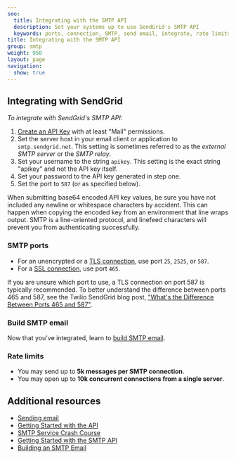 ```yaml
---
seo:
  title: Integrating with the SMTP API
  description: Set your systems up to use SendGrid's SMTP API
  keywords: ports, connection, SMTP, send email, integrate, rate limits, setting up
title: Integrating with the SMTP API
group: smtp
weight: 950
layout: page
navigation:
  show: true
---
```


## Integrating with SendGrid

_To integrate with SendGrid's SMTP API:_

1. [Create an API Key](https://app.sendgrid.com/settings/api_keys) with at least "Mail" permissions.
2. Set the server host in your email client or application to `smtp.sendgrid.net`. This setting is sometimes referred to as the _external SMTP server_ or the _SMTP relay_.
3. Set your username to the string `apikey`. This setting is the exact string "apikey" and not the API key itself.
4. Set your password to the API key generated in step one.
5. Set the port to `587` (or as specified below).

<call-out>

When submitting base64 encoded API key values, be sure you have not included any newline or whitespace characters by accident. This can happen when copying the encoded key from an environment that line wraps output. SMTP is a line-oriented protocol, and linefeed characters will prevent you from authenticating successfully.

</call-out>

### SMTP ports

- For an unencrypted or a [TLS connection]({{root_url}}/ui/sending-email/ssl-vs-tls/), use port `25`, `2525`, or `587`.
- For a [SSL connection]({{root_url}}/ui/sending-email/tls/), use port `465`.

<call-out>

If you are unsure which port to use, a TLS connection on port 587 is typically recommended. To better understand the difference between ports 465 and 587, see the Twilio SendGrid blog post, ["What's the Difference Between Ports 465 and 587"](https://sendgrid.com/blog/whats-the-difference-between-ports-465-and-587).

</call-out>

### Build SMTP email

Now that you've integrated, learn to [build SMTP email]({{root_url}}/for-developers/sending-email/building-an-x-smtpapi-header/).

### Rate limits

- You may send up to **5k messages per SMTP connection**.
- You may open up to **10k concurrent connections from a single server**.

## Additional resources

- [Sending email]({{root_url}}/ui/sending-email/how-to-send-email-with-marketing-campaigns/)
- [Getting Started with the API]({{root_url}}/api-reference/)
- [SMTP Service Crash Course](https://sendgrid.com/blog/smtp-service-crash-course/)
- [Getting Started with the SMTP API]({{root_url}}/for-developers/sending-email/getting-started-smtp/)
- [Building an SMTP Email]({{root_url}}/for-developers/sending-email/building-an-x-smtpapi-header/)

